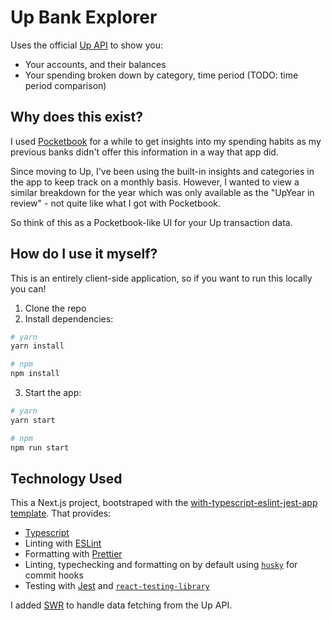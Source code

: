 # Up Bank Explorer

Uses the official [Up API](https://developer.up.com.au) to show you:
- Your accounts, and their balances
- Your spending broken down by category, time period (TODO: time period comparison)

## Why does this exist?

I used [Pocketbook](https://getpocketbook.com) for a while to get insights into my spending habits as my previous banks didn't offer this information in a way that app did.

Since moving to Up, I've been using the built-in insights and categories in the app to keep track on a monthly basis. However, I wanted to view a similar breakdown for the year which was only available as the "UpYear in review" - not quite like what I got with Pocketbook.

So think of this as a Pocketbook-like UI for your Up transaction data.

## How do I use it myself?
This is an entirely client-side application, so if you want to run this locally you can!

1. Clone the repo
2. Install dependencies:

```bash
# yarn
yarn install

# npm
npm install
```

3. Start the app:

```bash
# yarn
yarn start

# npm
npm run start
```

## Technology Used
This a Next.js project, bootstraped with the [with-typescript-eslint-jest-app template](https://github.com/vercel/next.js/tree/canary/examples/with-typescript-eslint-jest). That provides:

- [Typescript](https://www.typescriptlang.org/)
- Linting with [ESLint](https://eslint.org/)
- Formatting with [Prettier](https://prettier.io/)
- Linting, typechecking and formatting on by default using [`husky`](https://github.com/typicode/husky) for commit hooks
- Testing with [Jest](https://jestjs.io/) and [`react-testing-library`](https://testing-library.com/docs/react-testing-library/intro)

I added [SWR](https://github.com/vercel/swr) to handle data fetching from the Up API.